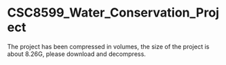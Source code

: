 # CSC8599_Water_Conservation_Project

The project has been compressed in volumes, the size of the project is about 8.26G, please download and decompress.
